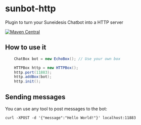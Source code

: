 # sunbot-http
Plugin to turn your Suneidesis Chatbot into a HTTP server

[![Maven Central](https://maven-badges.herokuapp.com/maven-central/com.harium.suneidesis/sunbot-http/badge.svg)](https://maven-badges.herokuapp.com/maven-central/com.harium.suneidesis/sunbot-http/)

## How to use it

```java
    ChatBox bot = new EchoBox(); // Use your own box

    HTTPBox http = new HTTPBox();
    http.port(11883);
    http.addBox(bot);
    http.init();
```

## Sending messages

You can use any tool to post messages to the bot:

```shell script
curl -XPOST -d '{"message":"Hello World!"}' localhost:11883
```